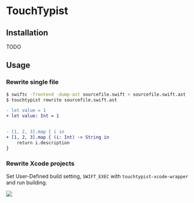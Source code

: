 # TouchTypist

## Installation
 TODO

## Usage

### Rewrite single file

```bash
$ swiftc -frontend -dump-ast sourcefile.swift > sourcefile.swift.ast
$ touchtypist rewrite sourcefile.swift.ast
```

```diff
- let value = 1
+ let value: Int = 1


- [1, 2, 3].map { i in
+ [1, 2, 3].map { (i: Int) -> String in
    return i.description
}
```

### Rewrite Xcode projects

Set User-Defined build setting, `SWIFT_EXEC` with `touchtypist-xcode-wrapper` and run building.

![](./resources/configuration.gif)
